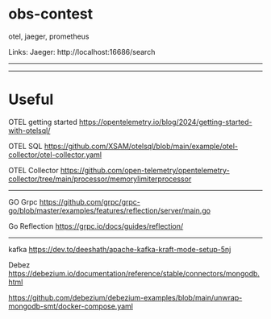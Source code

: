# obs-contest
otel, jaeger, prometheus

Links:
Jaeger: http://localhost:16686/search

---


---

# Useful

OTEL getting started
https://opentelemetry.io/blog/2024/getting-started-with-otelsql/


OTEL SQL
https://github.com/XSAM/otelsql/blob/main/example/otel-collector/otel-collector.yaml

OTEL Collector
https://github.com/open-telemetry/opentelemetry-collector/tree/main/processor/memorylimiterprocessor

----

GO Grpc
https://github.com/grpc/grpc-go/blob/master/examples/features/reflection/server/main.go

Go Reflection
https://grpc.io/docs/guides/reflection/

---
kafka
https://dev.to/deeshath/apache-kafka-kraft-mode-setup-5nj

Debez
https://debezium.io/documentation/reference/stable/connectors/mongodb.html

https://github.com/debezium/debezium-examples/blob/main/unwrap-mongodb-smt/docker-compose.yaml